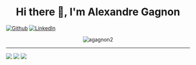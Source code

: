 
  <h1 align="center">Hi there 👋, I'm Alexandre Gagnon</h1> 
  <p align="left">
    <a href="https://github.com/agagnon2" target="_blank"><img alt="Github" src="https://img.shields.io/badge/GitHub-%2312100E.svg?&style=for-the-badge&logo=Github&logoColor=white" /></a> 
    <a href="https://www.linkedin.com/in/a-gagnon/" target="_blank"><img alt="LinkedIn" src="https://img.shields.io/badge/linkedin-%230077B5.svg?&style=for-the-badge&logo=linkedin&logoColor=white" /></a> 
  </p>
<!-- 
- 🌱 I’m currently learning 
- 👯 I’m looking to collaborate on ...
- 🤔 I’m looking for help with ...
- 💬 Ask me about ...
- 📫 How to reach me: ...
- 😄 Pronouns: ...
- ⚡ Fun fact: ...
--> 

<p align="center"> <img src="https://github-readme-stats.vercel.app/api?username=agagnon2&show_icons=true&theme=gotham" alt="agagnon2" />
  
  ------------  
  ![](https://visitor-badge.glitch.me/badge?page_id=agagnon2.visitor-badge)
  ![](https://img.shields.io/github/stars/agagnon2/agagnon2?style=flat-square&labelColor=343b41)
  ![](https://img.shields.io/github/forks/agagnon2/agagnon2?style=flat-square&labelColor=343b41)
